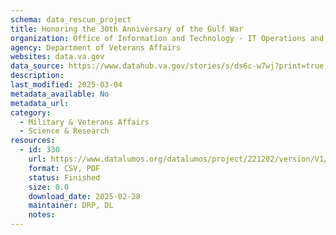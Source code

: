 ```yaml
---
schema: data_rescue_project 
title: Honoring the 30th Anniversary of the Gulf War
organization: Office of Information and Technology - IT Operations and Services (ITOPS)
agency: Department of Veterans Affairs
websites: data.va.gov
data_source: https://www.datahub.va.gov/stories/s/ds6c-w7wj?print=true
description: 
last_modified: 2025-03-04
metadata_available: No
metadata_url: 
category:
  - Military & Veterans Affairs 
  - Science & Research 
resources:
  - id: 330
    url: https://www.datalumos.org/datalumos/project/221202/version/V1/view
    format: CSV, PDF
    status: Finished
    size: 0.0
    download_date: 2025-02-28
    maintainer: DRP, DL
    notes: 
---
```

